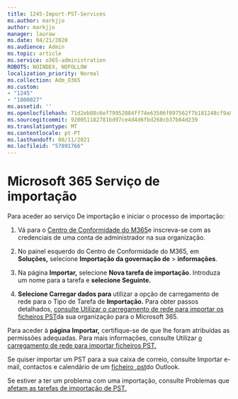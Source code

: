 ```yaml
---
title: 1245-Import-PST-Services
ms.author: markjjo
author: markjjo
manager: lauraw
ms.date: 04/21/2020
ms.audience: Admin
ms.topic: article
ms.service: o365-administration
ROBOTS: NOINDEX, NOFOLLOW
localization_priority: Normal
ms.collection: Adm_O365
ms.custom:
- "1245"
- "1800027"
ms.assetid: ''
ms.openlocfilehash: 71d2eb88c6ef79952084ff74e63506f097562f7b181248cf9a83ddc56dbffb2a
ms.sourcegitcommit: 920051182781bd97ce4d4d6fbd268cb37b84d239
ms.translationtype: MT
ms.contentlocale: pt-PT
ms.lasthandoff: 08/11/2021
ms.locfileid: "57891766"
---
```

# <a name="microsoft-365-import-service"></a>Microsoft 365 Serviço de importação

Para aceder ao serviço De importação e iniciar o processo de importação:

1. Vá para o [Centro de Conformidade do M365](https://compliance.microsoft.com/)e inscreva-se com as credenciais de uma conta de administrador na sua organização.

1. No painel esquerdo do Centro de Conformidade do M365, em **Soluções,** selecione **Importação da governação de**  >  **informações**.

1. Na página **Importar,** selecione **Nova tarefa de importação**. Introduza um nome para a tarefa e **selecione Seguinte.**

1. **Selecione Carregar dados para** utilizar a opção de carregamento de rede para o Tipo de Tarefa de **Importação.** Para obter passos detalhados, [consulte Utilizar o carregamento de rede para importar os ficheiros PST](https://docs.microsoft.com/compliance/use-network-upload-to-import-pst-files)da sua organização para o Microsoft 365.

Para aceder à **página Importar,** certifique-se de que lhe foram atribuídas as permissões adequadas. Para mais informações, consulte Utilizar [o carregamento de rede para importar ficheiros PST.](https://docs.microsoft.com/microsoft-365/compliance/importing-pst-files-to-office-365#using-network-upload-to-import-pst-files)

Se quiser importar um PST para a sua caixa de correio, consulte Importar e-mail, contactos e calendário de um [ficheiro .pst](https://support.office.com/article/import-email-contacts-and-calendar-from-an-outlook-pst-file-431a8e9a-f99f-4d5f-ae48-ded54b3440ac)do Outlook.

Se estiver a ter um problema com uma importação, consulte Problemas que [afetam as tarefas de importação de PST.](https://docs.microsoft.com/office365/troubleshoot/pst-import-service/issues-with-pst-import-job)

